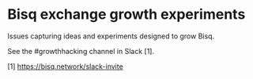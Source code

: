# Bisq exchange growth experiments

Issues capturing ideas and experiments designed to grow Bisq.

See the #growthhacking channel in Slack [1].

[1] https://bisq.network/slack-invite
